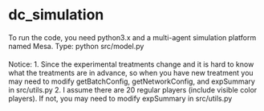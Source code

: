 # dc_simulation

####
To run the code, you need python3.x and a multi-agent simulation platform named Mesa. Type: python src/model.py

####
Notice: 
	1. Since the experimental treatments change and it is hard to know what the treatments are in advance, so when you have 
	   new treatment you may need to modify getBatchConfig, getNetworkConfig, and expSummary in src/utils.py
	2. I assume there are 20 regular players (include visible color players). If not, you may need to modify expSummary in src/utils.py 
